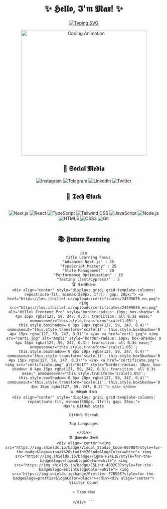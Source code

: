 <div align="center">
  
# ✨ 𝕳𝖊𝖑𝖑𝖔, 𝕴'𝖒 𝕸𝖆𝖝! ✨

[![Typing SVG](https://readme-typing-svg.demolab.com?font=Fira+Code&pause=1000&color=7F3BF7&width=435&lines=Frontend+Developer;Next.js+Specialist;TypeScript+Enthusiast)](https://git.io/typing-svg)

<p align="center">
  <img src="https://media.giphy.com/media/v1.Y2lkPTc5MGI3NjExcWJ4b2J1d2N0bXZ5Y3J2dGJ4Y2Z2eGJ5eGJ2a3F3dWJxZ2V6eWZ5ZyZlcD12MV9pbnRlcm5hbF9naWZfYnlfaWQmY3Q9Zw/qgQUggAC3Pfv687qPC/giphy.gif" width="400px" alt="Coding Animation">
</p>

<div align="center">
  
## 🌟 𝕾𝖔𝖈𝖎𝖆𝖑 𝕸𝖊𝖉𝖎𝖆

[![Instagram](https://img.shields.io/badge/Instagram-FF0077?style=for-the-badge&logo=instagram&logoColor=white&labelColor=000000)](https://www.instagram.com/maxtkach4/?hl=ru)
[![Telegram](https://img.shields.io/badge/Telegram-26A5E4?style=for-the-badge&logo=telegram&logoColor=white&labelColor=000000)](https://www.t.me/maxtkach4422)
[![LinkedIn](https://img.shields.io/badge/LinkedIn-0077B5?style=for-the-badge&logo=linkedin&logoColor=white&labelColor=000000)](https://www.linkedin.com/)
[![Twitter](https://img.shields.io/badge/Twitter-1DA1F2?style=for-the-badge&logo=twitter&logoColor=white&labelColor=000000)](https://twitter.com/)

</div>

## 🚀 𝕿𝖊𝖈𝖍 𝕾𝖙𝖆𝖈𝖐

<div align="center" style="display: flex; flex-wrap: wrap; justify-content: center; gap: 10px;">

![Next.js](https://img.shields.io/badge/-Next.js-000000?style=for-the-badge&logo=next.js&logoColor=white)
![React](https://img.shields.io/badge/-React-61DAFB?style=for-the-badge&logo=react&logoColor=black)
![TypeScript](https://img.shields.io/badge/-TypeScript-3178C6?style=for-the-badge&logo=typescript&logoColor=white)
![Tailwind CSS](https://img.shields.io/badge/-Tailwind_CSS-38B2AC?style=for-the-badge&logo=tailwind-css&logoColor=white)
![JavaScript](https://img.shields.io/badge/-JavaScript-F7DF1E?style=for-the-badge&logo=javascript&logoColor=black)
![Node.js](https://img.shields.io/badge/-Node.js-339933?style=for-the-badge&logo=node.js&logoColor=white)
![HTML5](https://img.shields.io/badge/-HTML5-E34F26?style=for-the-badge&logo=html5&logoColor=white)
![CSS3](https://img.shields.io/badge/-CSS3-1572B6?style=for-the-badge&logo=css3&logoColor=white)
![Git](https://img.shields.io/badge/-Git-F05032?style=for-the-badge&logo=git&logoColor=white)

</div>

## 📚 𝕱𝖚𝖙𝖚𝖗𝖊 𝕷𝖊𝖆𝖗𝖓𝖎𝖓𝖌

```mermaid
pie
    title Learning Focus
    "Advanced Next.js" : 35
    "TypeScript Mastery" : 25
    "State Management" : 20
    "Performance Optimization" : 15
    "Testing (Jest/Cypress)" : 5
🏆 𝕮𝖊𝖗𝖙𝖎𝖋𝖎𝖈𝖆𝖙𝖊𝖘
<div align="center" style="display: grid; grid-template-columns: repeat(auto-fit, minmax(280px, 1fr)); gap: 20px;"> <a href="https://lms.ithillel.ua/uploads/certificates/24599676_en.png"> <img src="https://lms.ithillel.ua/uploads/certificates/24599676_en.png" alt="Hillel Frontend Pro" style="border-radius: 10px; box-shadow: 0 4px 15px rgba(127, 59, 247, 0.3); transition: all 0.3s ease;" onmouseover="this.style.transform='scale(1.05)'; this.style.boxShadow='0 8px 20px rgba(127, 59, 247, 0.4)'" onmouseout="this.style.transform='scale(1)'; this.style.boxShadow='0 4px 15px rgba(127, 59, 247, 0.3)'"> </a> <a href="cert1.jpg"> <img src="cert1.jpg" alt="Ampli" style="border-radius: 10px; box-shadow: 0 4px 15px rgba(127, 59, 247, 0.3); transition: all 0.3s ease;" onmouseover="this.style.transform='scale(1.05)'; this.style.boxShadow='0 8px 20px rgba(127, 59, 247, 0.4)'" onmouseout="this.style.transform='scale(1)'; this.style.boxShadow='0 4px 15px rgba(127, 59, 247, 0.3)'"> </a> <a href="certificate.png"> <img src="certificate.png" alt="GoIT" style="border-radius: 10px; box-shadow: 0 4px 15px rgba(127, 59, 247, 0.3); transition: all 0.3s ease;" onmouseover="this.style.transform='scale(1.05)'; this.style.boxShadow='0 8px 20px rgba(127, 59, 247, 0.4)'" onmouseout="this.style.transform='scale(1)'; this.style.boxShadow='0 4px 15px rgba(127, 59, 247, 0.3)'"> </a> </div>
📊 𝕲𝖎𝖙𝖍𝖚𝖇 𝕾𝖙𝖆𝖙𝖘
<div align="center" style="display: grid; grid-template-columns: repeat(auto-fit, minmax(300px, 1fr)); gap: 20px;">
Max's GitHub stats

GitHub Streak

Top Languages

</div>
🛠️ 𝕱𝖆𝖛𝖔𝖗𝖎𝖙𝖊 𝕿𝖔𝖔𝖑𝖘
<div align="center"><img src="https://img.shields.io/badge/Visual_Studio_Code-0078D4?style=for-the-badge&logo=visual%20studio%20code&logoColor=white"> <img src="https://img.shields.io/badge/Figma-F24E1E?style=for-the-badge&logo=figma&logoColor=white"> <img src="https://img.shields.io/badge/ESLint-4B32C3?style=for-the-badge&logo=eslint&logoColor=white"> <img src="https://img.shields.io/badge/Prettier-F7B93E?style=for-the-badge&logo=prettier&logoColor=black"></div><div align="center">
Visitor Count

⭐ From Max

</div> ```
